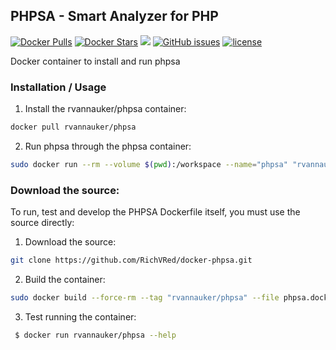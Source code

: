 ## PHPSA - Smart Analyzer for PHP
[![Docker Pulls](https://img.shields.io/docker/pulls/rvannauker/phpsa.svg)](https://hub.docker.com/r/rvannauker/phpsa/) [![Docker Stars](https://img.shields.io/docker/stars/rvannauker/phpsa.svg)](https://hub.docker.com/r/rvannauker/phpsa/) [![](https://images.microbadger.com/badges/image/rvannauker/phpsa:latest.svg)](https://microbadger.com/images/rvannauker/phpsa:latest) [![GitHub issues](https://img.shields.io/github/issues/RichVRed/docker-phpsa.svg)](https://github.com/RichVRed/docker-phpsa) [![license](https://img.shields.io/github/license/RichVRed/docker-phpsa.svg)](https://tldrlegal.com/license/mit-license)

Docker container to install and run phpsa

### Installation / Usage
1. Install the rvannauker/phpsa container:
```bash
docker pull rvannauker/phpsa
```
2. Run phpsa through the phpsa container:
```bash
sudo docker run --rm --volume $(pwd):/workspace --name="phpsa" "rvannauker/phpsa" check {destination}
```

### Download the source:
To run, test and develop the PHPSA Dockerfile itself, you must use the source directly:
1. Download the source:
```bash
git clone https://github.com/RichVRed/docker-phpsa.git
```
2. Build the container:
```bash
sudo docker build --force-rm --tag "rvannauker/phpsa" --file phpsa.dockerfile .
```
3. Test running the container:
```bash
 $ docker run rvannauker/phpsa --help
```
